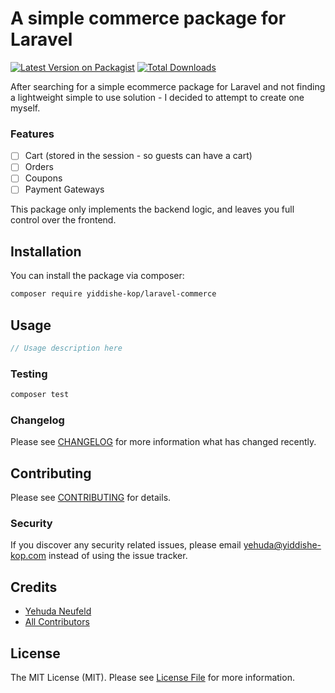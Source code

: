 # A simple commerce package for Laravel

[![Latest Version on Packagist](https://img.shields.io/packagist/v/yiddishe-kop/laravel-commerce.svg?style=flat-square)](https://packagist.org/packages/yiddishe-kop/laravel-commerce)
[![Total Downloads](https://img.shields.io/packagist/dt/yiddishe-kop/laravel-commerce.svg?style=flat-square)](https://packagist.org/packages/yiddishe-kop/laravel-commerce)

After searching for a simple ecommerce package for Laravel and not finding a lightweight simple to use solution - I decided to attempt to create one myself.

### Features

- [ ] Cart (stored in the session - so guests can have a cart)
- [ ] Orders
- [ ] Coupons
- [ ] Payment Gateways

This package only implements the backend logic, and leaves you full control over the frontend.

## Installation

You can install the package via composer:

```bash
composer require yiddishe-kop/laravel-commerce
```

## Usage

``` php
// Usage description here
```

### Testing

``` bash
composer test
```

### Changelog

Please see [CHANGELOG](CHANGELOG.md) for more information what has changed recently.

## Contributing

Please see [CONTRIBUTING](CONTRIBUTING.md) for details.

### Security

If you discover any security related issues, please email yehuda@yiddishe-kop.com instead of using the issue tracker.

## Credits

- [Yehuda Neufeld](https://github.com/yiddishe-kop)
- [All Contributors](../../contributors)

## License

The MIT License (MIT). Please see [License File](LICENSE.md) for more information.
